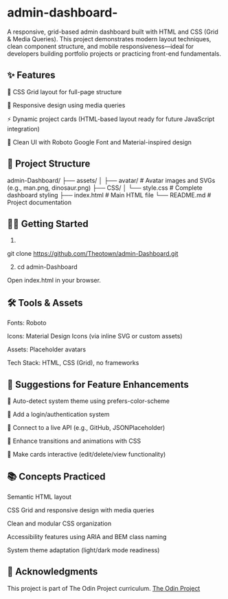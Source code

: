 # admin-dashboard-

A responsive, grid-based admin dashboard built with HTML and CSS (Grid & Media Queries). This project demonstrates modern layout techniques, clean component structure, and mobile responsiveness—ideal for developers building portfolio projects or practicing front-end fundamentals.


## ✨ Features

🧱 CSS Grid layout for full-page structure

📱 Responsive design using media queries

⚡ Dynamic project cards (HTML-based layout ready for future JavaScript integration)

🎨 Clean UI with Roboto Google Font and Material-inspired design


## 📁 Project Structure

admin-Dashboard/
├── assets/
│   ├── avatar/        # Avatar images and SVGs (e.g., man.png, dinosaur.png)
├── CSS/
│   └── style.css      # Complete dashboard styling
├── index.html         # Main HTML file
└── README.md          # Project documentation


## 🧑‍💻 Getting Started
1. 

git clone https://github.com/Theotown/admin-Dashboard.git

2. cd admin-Dashboard

Open index.html in your browser.


## 🛠️ Tools & Assets

Fonts: Roboto

Icons: Material Design Icons (via inline SVG or custom assets)

Assets: Placeholder avatars

Tech Stack: HTML, CSS (Grid), no frameworks


## 🚀 Suggestions for Feature Enhancements

🌙 Auto-detect system theme using prefers-color-scheme

🔐 Add a login/authentication system

📡 Connect to a live API (e.g., GitHub, JSONPlaceholder)

💫 Enhance transitions and animations with CSS

📝 Make cards interactive (edit/delete/view functionality)


## 📚 Concepts Practiced

Semantic HTML layout

CSS Grid and responsive design with media queries

Clean and modular CSS organization

Accessibility features using ARIA and BEM class naming

System theme adaptation (light/dark mode readiness)


## 🙌 Acknowledgments

This project is part of The Odin Project curriculum.
 [The Odin Project](https://www.theodinproject.com/) 
